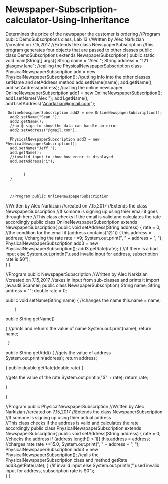 # Newspaper-Subscription-calculator-Using-Inheritance 
Determines the price of the newspaper the customer is ordering
//Program public DemoSubscriptions class, Lab 13
//Written by Alec Narkizian
//created on 7.15,2017
//Extends the class NewspaperSubscription
//this program generates four objects that are passed to other classes
public class DemoSubscriptions extends NewspaperSubscription{
   public static void main(String[] args){
      String name = "Alec ";
      String address = "121 glasgow lane";
      //calling the PhysicalNewspaperSubscription class
      PhysicalNewspaperSubscription add = new PhysicalNewspaperSubscription();
      //putting info into the other classes setName and setAddress method 
      add.setName(name);
      add.getName();
      add.setAddress(address);
      //calling the online newspaper
      OnlineNewspaperSubscription add1 = new OnlineNewspaperSubscription();
      add1.setName("Alex ");
      add1.getName();
      add1.setAddress("Anarkizian@gmail.com");  
      
     OnlineNewspaperSubscription add2 = new OnlineNewspaperSubscription();
      add2.setName("Sean ");
      add2.getName();
      //no @ sign to show the data can handle an error 
      add2.setAddress("@gmail.com"); 
      
      PhysicalNewspaperSubscription add3 = new PhysicalNewspaperSubscription();
      add.setName("Jeff ");
      add.getName();
      //invalid input to show how error is displayed
      add.setAddress("i");
       

            }
      }
      
      
      
      //Program public OnlineNewspaperSubscription
//Written by Alec Narkizian
//created on 7.15,2017
//Extends the class NewspaperSubscription
//If somone is signing up using thier email it goes through here
//This class checks if the email is valid and calculates the rate accordingly
public class OnlineNewspaperSubscription extends NewspaperSubscription{
       public void setAddress(String address) {
        rate = 0;
        //the condition for the email
      if (address.contains("@"))
      {
               this.address = address;
               //charging the rate
               rate +=9;
               System.out.print(", " + address + ", ");
               PhysicalNewspaperSubscription add3 = new PhysicalNewspaperSubscription();
               add3.getRate(rate);
               }
               //if there is a bad input
      else 
         System.out.println(",used invalid input for address, subscription rate is $0");    
     }
}




//Program public NewspaperSubscription
//Written by Alec Narkizian
//created on 7.15,2017
//takes in input from sub-classes and prints it 
import java.util.Scanner;
public class NewspaperSubscription{
String name;
String address = "";
double rate = 0;
 
   public void setName(String name) 
   {
   //changes the name
     this.name = name;  
      
        } 
   public String getName()
   
   {
   //prints and retunrs the value of name 
      System.out.print(name);
     return name;
     
     }
     
   public String getAdd()
   {
   //gets the value of address
   System.out.println(address);
   return address;
   
   }
   public double getRate(double rate)
   {

   //gets the value of the rate
   System.out.println("$" + rate);
     return rate;
   
 }
 
 }

 
//Program public PhysicalNewspaperSubscription
//Written by Alec Narkizian
//created on 7.15,2017
//Extends the class NewspaperSubscription
//If somone is signing up using thier actual address  
//This class checks if the address is valid and calculates the rate accordingly
   public class PhysicalNewspaperSubscription extends NewspaperSubscription{
      public void setAddress(String address) {
      rate = 0;
      //checks the address
      if (address.length() > 1){
               this.address = address;
               //charges rate 
               rate +=15.0;
               System.out.print(", " + address + ", ");
               PhysicalNewspaperSubscription add3 = new PhysicalNewspaperSubscription();
               //calls the PhysicalNewspaperSubscription class and method getRate
               add3.getRate(rate);
               }
               //if invalid input
      else 
         System.out.println(",used invalid input for address, subscription rate is $0");    
     }
}

    
